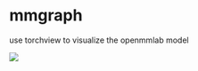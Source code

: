 # mmgraph

use torchview to visualize the openmmlab model

![](https://raw.githubusercontent.com/vansin/mmgraph/a274a417f8ae5d7d2e6d34f14716edd94fcf88ba/mmrotate/configs/rotated_retinanet/rotated-retinanet-rbox-le90_r50_fpn_1x_dota.py.svg)